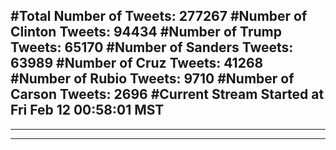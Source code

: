 #Total Number of Tweets: 277267 
#Number of Clinton Tweets: 94434
#Number of Trump Tweets: 65170
#Number of Sanders Tweets: 63989
#Number of Cruz Tweets: 41268
#Number of Rubio Tweets: 9710
#Number of Carson Tweets: 2696
#Current Stream Started at Fri Feb 12 00:58:01 MST
---
---
---
